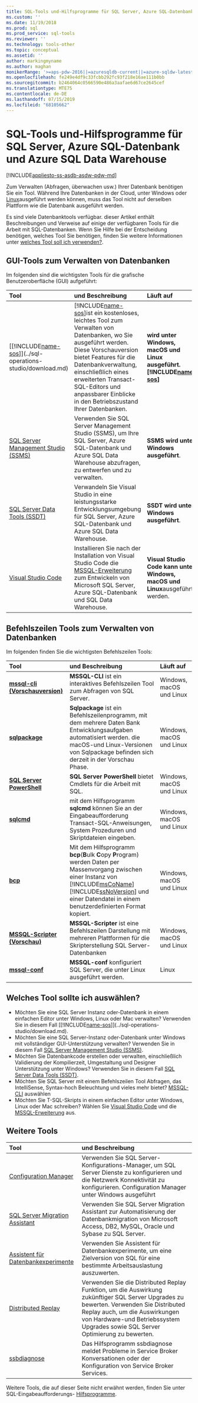 ```yaml
---
title: SQL-Tools und-Hilfsprogramme für SQL Server, Azure SQL-Datenbank und Azure SQL Data Warehouse | Microsoft-Dokumentation
ms.custom: ''
ms.date: 11/19/2018
ms.prod: sql
ms.prod_service: sql-tools
ms.reviewer: ''
ms.technology: tools-other
ms.topic: conceptual
ms.assetid: ''
author: markingmyname
ms.author: maghan
monikerRange: '>=aps-pdw-2016||=azuresqldb-current||=azure-sqldw-latest||>=sql-server-2016||=sqlallproducts-allversions||>=sql-server-linux-2017'
ms.openlocfilehash: fe249e4df9c33fcbb292fc93f218e16ae111b0bb
ms.sourcegitcommit: b2464064c0566590e486a3aafae6d67ce2645cef
ms.translationtype: MTE75
ms.contentlocale: de-DE
ms.lasthandoff: 07/15/2019
ms.locfileid: "68105662"
---
```

# <a name="sql-tools-and-utilities-for-sql-server-azure-sql-database-and-azure-sql-data-warehouse"></a>SQL-Tools und-Hilfsprogramme für SQL Server, Azure SQL-Datenbank und Azure SQL Data Warehouse
[!INCLUDE[appliesto-ss-asdb-asdw-pdw-md](../includes/appliesto-ss-asdb-asdw-pdw-md.md)]

Zum Verwalten (Abfragen, überwachen usw.) Ihrer Datenbank benötigen Sie ein Tool. Während Ihre Datenbanken in der Cloud, unter Windows oder [Linux](../linux/sql-server-linux-overview.md)ausgeführt werden können, muss das Tool nicht auf derselben Plattform wie die Datenbank ausgeführt werden. 

Es sind viele Datenbanktools verfügbar. dieser Artikel enthält Beschreibungen und Verweise auf einige der verfügbaren Tools für die Arbeit mit SQL-Datenbanken. Wenn Sie Hilfe bei der Entscheidung benötigen, welches Tool Sie benötigen, finden Sie weitere Informationen unter [welches Tool soll ich verwenden?](#which-tool-should-i-choose).

## <a name="gui-tools-to-manage-databases"></a>GUI-Tools zum Verwalten von Datenbanken  

Im folgenden sind die wichtigsten Tools für die grafische Benutzeroberfläche (GUI) aufgeführt:

| Tool | und Beschreibung | Läuft auf |
|:--|:--|:--|
| [[!INCLUDE[name-sos](../includes/name-sos.md)]](../sql-operations-studio/download.md) | [!INCLUDE[name-sos](../includes/name-sos-short.md)]ist ein kostenloses, leichtes Tool zum Verwalten von Datenbanken, wo Sie ausgeführt werden. Diese Vorschauversion bietet Features für die Datenbankverwaltung, einschließlich eines erweiterten Transact-SQL-Editors und anpassbarer Einblicke in den Betriebszustand Ihrer Datenbanken. | **wird unter Windows, macOS und Linux ausgeführt. [!INCLUDE[name-sos](../includes/name-sos-short.md)]**|
| [SQL Server Management Studio (SSMS)](../ssms/download-sql-server-management-studio-ssms.md) | Verwenden Sie SQL Server Management Studio (SSMS), um Ihre SQL Server, Azure SQL-Datenbank und Azure SQL Data Warehouse abzufragen, zu entwerfen und zu verwalten. | **SSMS wird unter Windows ausgeführt**.|
| [SQL Server Data Tools (SSDT)](../ssdt/download-sql-server-data-tools-ssdt.md) | Verwandeln Sie Visual Studio in eine leistungsstarke Entwicklungsumgebung für SQL Server, Azure SQL-Datenbank und Azure SQL Data Warehouse.| **SSDT wird unter Windows ausgeführt**.|
| [Visual Studio Code](https://code.visualstudio.com/)| Installieren Sie nach der Installation von Visual Studio Code die [MSSQL-Erweiterung](https://marketplace.visualstudio.com/items?itemName=ms-mssql.mssql) zum Entwickeln von Microsoft SQL Server, Azure SQL-Datenbank und SQL Data Warehouse.| **Visual Studio Code kann unter Windows, macOS und Linux**ausgeführt werden.|


## <a name="command-line-tools-to-manage-databases"></a>Befehlszeilen Tools zum Verwalten von Datenbanken

Im folgenden finden Sie die wichtigsten Befehlszeilen Tools:

| Tool | und Beschreibung | Läuft auf |
|:--|:--|:--|
|[**mssql-cli (Vorschauversion)** ](mssql-cli.md)|**MSSQL-CLI** ist ein interaktives Befehlszeilen Tool zum Abfragen von SQL Server. | Windows, macOS und Linux|
| [**sqlpackage**](sqlpackage.md) |**Sqlpackage** ist ein Befehlszeilenprogramm, mit dem mehrere Daten Bank Entwicklungsaufgaben automatisiert werden. die macOS-und Linux-Versionen von Sqlpackage befinden sich derzeit in der Vorschau Phase. | Windows, macOS und Linux|
|[**SQL Server PowerShell**](../powershell/sql-server-powershell.md)| **SQL Server PowerShell** bietet Cmdlets für die Arbeit mit SQL.| Windows, macOS und Linux|
| [**sqlcmd**](sqlcmd-utility.md) |mit dem Hilfsprogramm **sqlcmd** können Sie an der Eingabeaufforderung Transact-SQL-Anweisungen, System Prozeduren und Skriptdateien eingeben. | Windows, macOS und Linux|
|[**bcp**](https://docs.microsoft.com/sql/tools/bcp-utility?view=sql-server-2014)|Mit dem Hilfsprogramm **bcp**(**B**ulk **C**opy **P**rogram) werden Daten per Massenvorgang zwischen einer Instanz von [!INCLUDE[msCoName](../includes/msconame-md.md)] [!INCLUDE[ssNoVersion](../includes/ssnoversion-md.md)] und einer Datendatei in einem benutzerdefinierten Format kopiert.|Windows, macOS und Linux|
|[**MSSQL-Scripter (Vorschau)** ](https://github.com/Microsoft/mssql-scripter)|**MSSQL-Scripter** ist eine Befehlszeilen Darstellung mit mehreren Plattformen für die Skripterstellung SQL Server-Datenbanken|Windows, macOS und Linux|
|[**mssql-conf**](../linux/sql-server-linux-configure-mssql-conf.md)|**MSSQL-conf** konfiguriert SQL Server, die unter Linux ausgeführt werden.|Linux|



## <a name="which-tool-should-i-choose"></a>Welches Tool sollte ich auswählen?

- Möchten Sie eine SQL Server Instanz oder-Datenbank in einem einfachen Editor unter Windows, Linux oder Mac verwalten? Verwenden Sie in diesem Fall [[!INCLUDE[name-sos](../includes/name-sos.md)]](../sql-operations-studio/download.md).
- Möchten Sie eine SQL Server-Instanz oder-Datenbank unter Windows mit vollständiger GUI-Unterstützung verwalten? Verwenden Sie in diesem Fall [SQL Server Management Studio (SSMS)](../ssms/download-sql-server-management-studio-ssms.md).
- Möchten Sie Datenbankcode erstellen oder verwalten, einschließlich Validierung der Kompilierzeit, Umgestaltung und Designer Unterstützung unter Windows? Verwenden Sie in diesem Fall [SQL Server Data Tools (SSDT)](../ssdt/download-sql-server-data-tools-ssdt.md).
- Möchten Sie SQL Server mit einem Befehlszeilen Tool Abfragen, das IntelliSense, Syntax-hoch Beleuchtung und vieles mehr bietet? [MSSQL-CLI](mssql-cli.md) auswählen
- Möchten Sie T-SQL-Skripts in einem einfachen Editor unter Windows, Linux oder Mac schreiben? Wählen Sie [Visual Studio Code](https://code.visualstudio.com/) und die [MSSQL-Erweiterung](https://marketplace.visualstudio.com/items?itemName=ms-mssql.mssql) aus.



## <a name="additional-tools"></a>Weitere Tools

| Tool | und Beschreibung |
|:--|:--|
| [Configuration Manager](../tools/configuration-manager/sql-server-configuration-manager-help.md) | Verwenden Sie SQL Server-Konfigurations-Manager, um SQL Server Dienste zu konfigurieren und die Netzwerk Konnektivität zu konfigurieren. Configuration Manager unter Windows ausgeführt|
| [SQL Server Migration Assistant](../ssma/sql-server-migration-assistant.md) | Verwenden Sie SQL Server Migration Assistant zur Automatisierung der Datenbankmigration von Microsoft Access, DB2, MySQL, Oracle und Sybase zu SQL Server.|
| [Assistent für Datenbankexperimente](../dea/database-experimentation-assistant-overview.md) | Verwenden Sie Assistent für Datenbankexperimente, um eine Zielversion von SQL für eine bestimmte Arbeitsauslastung auszuwerten. |
| [Distributed Replay](../tools/distributed-replay/install-distributed-replay-overview.md) | Verwenden Sie die Distributed Replay Funktion, um die Auswirkung zukünftiger SQL Server Upgrades zu bewerten. Verwenden Sie Distributed Replay auch, um die Auswirkungen von Hardware-und Betriebssystem Upgrades sowie SQL Server Optimierung zu bewerten. |
| [ssbdiagnose](../tools/ssbdiagnose/ssbdiagnose-utility-service-broker.md) | Das Hilfsprogramm ssbdiagnose meldet Probleme in Service Broker Konversationen oder der Konfiguration von Service Broker Services. |

Weitere Tools, die auf dieser Seite nicht erwähnt werden, finden Sie unter SQL-Eingabeaufforderungs- [Hilfsprogramme](command-prompt-utility-reference-database-engine.md).

